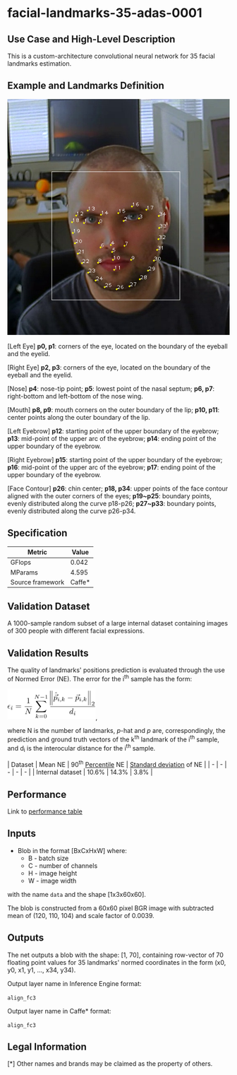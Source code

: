 # facial-landmarks-35-adas-0001

## Use Case and High-Level Description

This is a custom-architecture convolutional neural network for 35 facial landmarks estimation.


## Example and Landmarks Definition

![](./landmarks_illustration.png)

[Left Eye]
**p0, p1**: corners of the eye, located on the boundary of the eyeball and the eyelid.

[Right Eye]
**p2, p3**: corners of the eye, located on the boundary of the eyeball and the eyelid.

[Nose]
**p4**: nose-tip point; **p5**: lowest point of the nasal septum; **p6, p7**: right-bottom and left-bottom of the nose wing.

[Mouth]
**p8, p9**: mouth corners on the outer boundary of the lip; **p10, p11**: center points along the outer boundary of the lip.

[Left Eyebrow]
**p12**: starting point of the upper boundary of the eyebrow;  **p13**: mid-point of the upper arc of the eyebrow; **p14**: ending point of the upper boundary of the eyebrow.

[Right Eyebrow]
**p15**: starting point of the upper boundary of the eyebrow;  **p16**: mid-point of the upper arc of the eyebrow; **p17**: ending point of the upper boundary of the eyebrow.

[Face Contour]
**p26**: chin center; **p18, p34**: upper points of the face contour aligned with the outer corners of the eyes;
**p19~p25**: boundary points, evenly distributed along the curve p18-p26;
**p27~p33**: boundary points, evenly distributed along the curve p26-p34.


## Specification

| Metric                | Value                                       |
|-----------------------|---------------------------------------------|
| GFlops                | 0.042                                       |
| MParams               | 4.595                                       |
| Source framework      | Caffe*                                      |


## Validation Dataset

A 1000-sample random subset of a large internal dataset containing images of 300 people with different facial expressions.

## Validation Results

The quality of landmarks' positions prediction is evaluated through the use of Normed Error (NE). The error for the i<sup>th</sup> sample has the form:

<img src="./error_formula.png" alt="drawing" width="200px"/>,

where N is the number of landmarks, _p_-hat and _p_ are, correspondingly, the prediction and ground truth vectors of the k<sup>th</sup> landmark of the i<sup>th</sup> sample, and d<sub>i</sub> is the interocular distance for the i<sup>th</sup> sample.


| Dataset | Mean NE | 90<sup>th</sup> [Percentile](https://en.wikipedia.org/wiki/Percentile) NE | [Standard deviation](https://en.wikipedia.org/wiki/Standard_deviation) of NE |
| - | - | - | - | - |
| Internal dataset | 10.6% | 14.3% | 3.8% |


## Performance
Link to [performance table](https://software.intel.com/en-us/openvino-toolkit/benchmarks)

## Inputs

* Blob in the format [BxCxHxW]
   where:
   * B - batch size
   * C - number of channels
   * H - image height
   * W - image width

with the name `data` and the shape [1x3x60x60].

The blob is constructed from a 60x60 pixel BGR image with subtracted mean of (120, 110, 104) and scale factor of 0.0039.


## Outputs

The net outputs a blob with the shape: [1, 70], containing row-vector of 70 floating point values for 35 landmarks' normed coordinates in the form (x0, y0, x1, y1, ..., x34, y34).

Output layer name in Inference Engine format:

`align_fc3`

Output layer name in Caffe* format:

`align_fc3`


## Legal Information
[*] Other names and brands may be claimed as the property of others.
